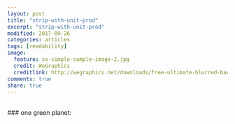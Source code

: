 ```yaml
---
layout: post
title: "strip-with-unit-prod"
excerpt: "strip-with-unit-prod"
modified: 2017-09-26
categories: articles
tags: [readability]
image:
  feature: so-simple-sample-image-2.jpg
  credit: WeGraphics
  creditlink: http://wegraphics.net/downloads/free-ultimate-blurred-background-pack/
comments: true
share: true
---
```

<div class="apester-strip" is-mobile-only="false" data-channel-tokens="5cbdb7dc941f318ac15dba17" bottom-border-width="2"></div><script 
async src="https://static.apester.com/js/sdk/latest/apester-sdk.js"></script>
<br>
### one green planet:
<div class="apester-media" data-media-id="5d1a0884ff5759736d093767" height="364"></div><script async src="https://static.apester.com/js/sdk/latest/apester-sdk.js"></script>
